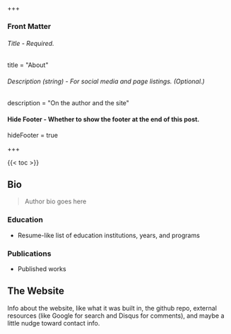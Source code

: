 +++
### Front Matter
###### Title - Required.
title = "About"

###### Description (string) - For social media and page listings. (Optional.)
description = "On the author and the site"

#### Hide Footer - Whether to show the footer at the end of this post.
hideFooter = true

+++

{{< toc >}}

## Bio

> Author bio goes here

### Education

- Resume-like list of education institutions, years, and programs

### Publications

- Published works

## The Website

Info about the website, like what it was built in, the github repo, external resources (like Google for search and Disqus for comments), and maybe a little nudge toward contact info.